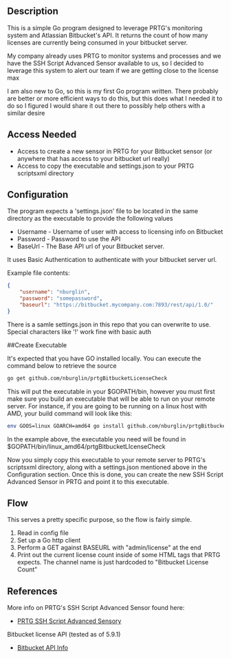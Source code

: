 ## Description

This is a simple Go program designed to leverage PRTG's monitoring system and Atlassian Bitbucket's API.
It returns the count of how many licenses are currently being consumed in your bitbucket server.

My company already uses PRTG to monitor systems and processes and we have the SSH Script Advanced Sensor available to us, so I decided to
leverage this system to alert our team if we are getting close to the license max

I am also new to Go, so this is my first Go program written. There probably are better or more efficient ways to do this,
but this does what I needed it to do so I figured I would share it out there to possibly help others with a similar desire

## Access Needed

 * Access to create a new sensor in PRTG for your Bitbucket sensor (or anywhere that has access to your bitbucket url really)
 * Access to copy the executable and settings.json to your PRTG scriptsxml directory

## Configuration

The program expects a 'settings.json' file to be located in the same directory as the executable to provide the following values

 * Username - Username of user with access to licensing info on Bitbucket
 * Password - Password to use the API
 * BaseUrl - The Base API url of your Bitbucket server.

It uses Basic Authentication to authenticate with your bitbucket server url.

Example file contents:

```json
{
    "username": "nburglin",
    "password": "somepassword",
    "baseurl": "https://bitbucket.mycompany.com:7893/rest/api/1.0/"
}
```

There is a samle settings.json in this repo that you can overwrite to use. Special characters like '!' work fine with basic auth

##Create Executable

It's expected that you have GO installed locally. You can execute the command below to retrieve the source

```bash
go get github.com/nburglin/prtgBitbucketLicenseCheck
```

This will put the executable in your $GOPATH/bin, however you must first make sure you build an executable that will be able to run
on your remote server. For instance, if you are going to be running on a linux host with AMD, your build command will look like this:

```bash
env GOOS=linux GOARCH=amd64 go install github.com/nburglin/prtgBitbucketLicenseCheck
```

In the example above, the executable you need will be found in $GOPATH/bin/linux_amd64/prtgBitbucketLIcenseCheck

Now you simply copy this executable to your remote server to PRTG's scriptsxml directory, along with 
a settings.json mentioned above in the Configuration section. Once this is done, you can create the new SSH Script
Advanced Sensor in PRTG and point it to this executable.


## Flow

This serves a pretty specific purpose, so the flow is fairly simple.

1. Read in config file
2. Set up a Go http client
3. Perform a GET against BASEURL with "admin/license" at the end
4. Print out the current license count inside of some HTML tags that PRTG expects. The channel name is just hardcoded to "Bitbucket License Count"

## References

More info on PRTG's SSH Script Advanced Sensor found here:
 - [PRTG SSH Script Advanced Sensory](https://blog.paessler.com/prtg-ssh-script-advanced-sensor)

Bitbucket license API (tested as of 5.9.1)
 - [Bitbucket API Info](https://docs.atlassian.com/bitbucket-server/rest/5.9.1/bitbucket-rest.html#idm93660011056)
